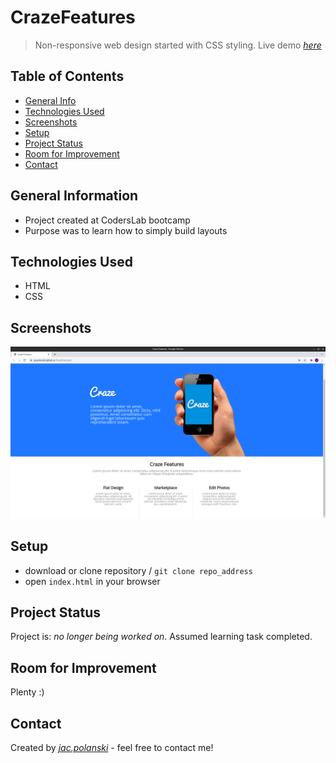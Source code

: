 
# CrazeFeatures
> Non-responsive web design started with CSS styling.
> Live demo [_here_](https://jacpolanski.github.io/CrazeFeatures/)

## Table of Contents
* [General Info](#general-information)
* [Technologies Used](#technologies-used)
* [Screenshots](#screenshots)
* [Setup](#setup)
* [Project Status](#project-status)
* [Room for Improvement](#room-for-improvement)
* [Contact](#contact)



## General Information
- Project created at CodersLab bootcamp
- Purpose was to learn how to simply build layouts


## Technologies Used
- HTML
- CSS

## Screenshots
![1](./screenshots/1.png)


## Setup
- download or clone repository / `git clone repo_address`
- open `index.html` in your browser


## Project Status
Project is: _no longer being worked on_. Assumed learning task completed.


## Room for Improvement
Plenty :)

## Contact
Created by [_jac.polanski_](https://www.linkedin.com/in/polanski-jacek/) - feel free to contact me!
